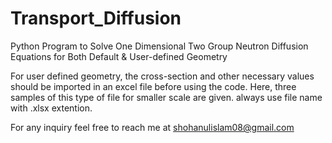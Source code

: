 # Transport_Diffusion
Python Program to Solve One Dimensional Two Group Neutron Diffusion Equations for Both Default &amp; User-defined Geometry

For user defined geometry, the cross-section and other necessary values should be imported in an excel file before using the code. Here, three samples of this type of file for smaller scale are given. always use file name with .xlsx extention.

For any inquiry feel free to reach me at shohanulislam08@gmail.com
